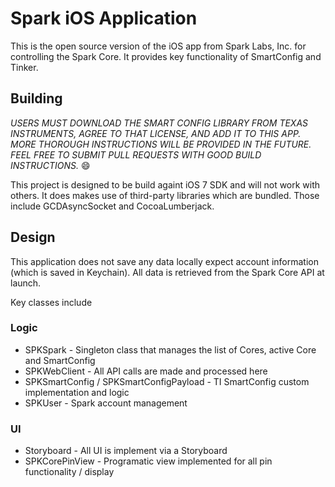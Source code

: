 # Spark iOS Application

This is the open source version of the iOS app from Spark Labs, Inc. for controlling the Spark Core. It provides key functionality of SmartConfig and Tinker.

## Building

*USERS MUST DOWNLOAD THE SMART CONFIG LIBRARY FROM TEXAS INSTRUMENTS, AGREE TO THAT LICENSE, AND ADD IT TO THIS APP. MORE THOROUGH INSTRUCTIONS WILL BE PROVIDED IN THE FUTURE.  FEEL FREE TO SUBMIT PULL REQUESTS WITH GOOD BUILD INSTRUCTIONS.* :smile:

This project is designed to be build againt iOS 7 SDK and will not work with others. It does makes use of third-party
libraries which are bundled. Those include GCDAsyncSocket and CocoaLumberjack.

## Design

This application does not save any data locally expect account information (which is saved in Keychain). All data is
retrieved from the Spark Core API at launch.

Key classes include

### Logic

* SPKSpark - Singleton class that manages the list of Cores, active Core and SmartConfig
* SPKWebClient - All API calls are made and processed here
* SPKSmartConfig / SPKSmartConfigPayload - TI SmartConfig custom implementation and logic
* SPKUser - Spark account management

### UI

* Storyboard - All UI is implement via a Storyboard
* SPKCorePinView - Programatic view implemented for all pin functionality / display
